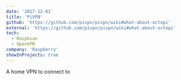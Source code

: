 ```yaml
---
date: '2017-12-01'
title: 'PiVPN'
github: 'https://github.com/pivpn/pivpn/wiki#what-about-octopi'
external: 'https://github.com/pivpn/pivpn/wiki#what-about-octopi'
tech:
  - Raspbian
  - OpenVPN
company: 'Raspberry'
showInProjects: true
---
```


A home VPN to connect to